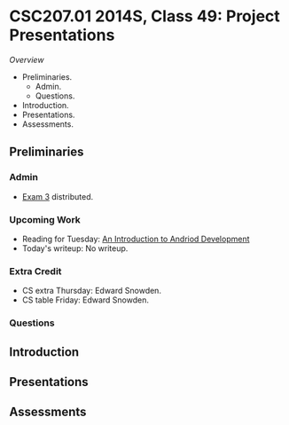 CSC207.01 2014S, Class 49: Project Presentations
================================================

_Overview_

* Preliminaries.
    * Admin.
    * Questions.
* Introduction.
* Presentations.
* Assessments.

Preliminaries
-------------

### Admin

* [Exam 3](../assignments/exam.03.html) distributed.

### Upcoming Work

* Reading for Tuesday: [An Introduction to Andriod Development](./readings/intro-android.html)
* Today's writeup: No writeup.

### Extra Credit

* CS extra Thursday: Edward Snowden.
* CS table Friday: Edward Snowden.

### Questions

Introduction
------------

Presentations
-------------

Assessments
-----------

